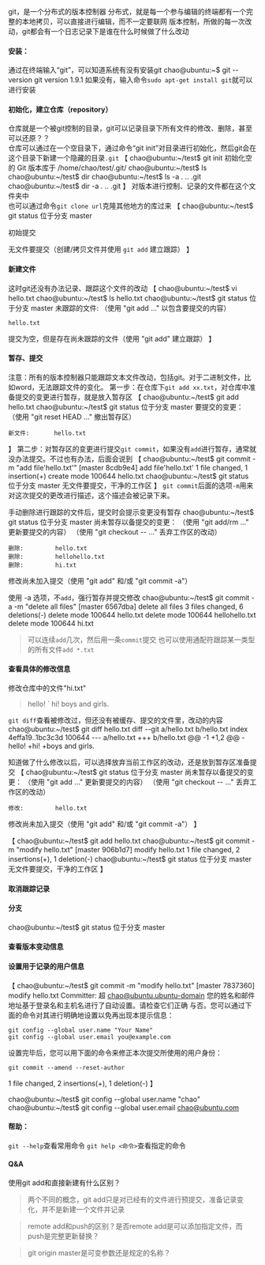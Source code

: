 git，是一个分布式的版本控制器
分布式，就是每一个参与编辑的终端都有一个完整的本地拷贝，可以直接进行编辑，而不一定要联网
版本控制，所做的每一次改动，git都会有一个日志记录下是谁在什么时候做了什么改动

#### 安装：
通过在终端输入“git”，可以知道系统有没有安装git
chao@ubuntu:~$ git --version
git version 1.9.1
如果没有，输入命令`sudo apt-get install git`就可以进行安装

#### 初始化，建立仓库（repository）
仓库就是一个被git控制的目录，git可以记录目录下所有文件的修改、删除，甚至可以还原？？  
仓库可以通过在一个空目录下，通过命令“git init”对目录进行初始化，然后git会在这个目录下新建一个隐藏的目录`.git`
【
chao@ubuntu:~/test$ git init
初始化空的 Git 版本库于 /home/chao/test/.git/
chao@ubuntu:~/test$ ls
chao@ubuntu:~/test$ dir
chao@ubuntu:~/test$ ls -a
.  ..  .git
chao@ubuntu:~/test$ dir -a
.  ..  .git
】
对版本进行控制、记录的文件都在这个文件夹中  
也可以通过命令`git clone url`克隆其他地方的库过来
【
chao@ubuntu:~/test$ git status
位于分支 master

初始提交

无文件要提交（创建/拷贝文件并使用 `git add` 建立跟踪）
】

#### 新建文件
这时git还没有办法记录、跟踪这个文件的改动
【
chao@ubuntu:~/test$ vi hello.txt
chao@ubuntu:~/test$ ls
hello.txt
chao@ubuntu:~/test$ git status
位于分支 master
未跟踪的文件:
  （使用 "git add <file>..." 以包含要提交的内容）

	hello.txt

提交为空，但是存在尚未跟踪的文件（使用 "git add" 建立跟踪）
】

#### 暂存、提交
注意：所有的版本控制器只能跟踪文本文件改动，包括git。对于二进制文件，比如word，无法跟踪文件的变化。
第一步：在仓库下`git add xx.txt`，对仓库中准备提交的变更进行暂存，就是放入暂存区
【
chao@ubuntu:~/test$ git add hello.txt
chao@ubuntu:~/test$ git status
位于分支 master
要提交的变更：
  （使用 "git reset HEAD <file>..." 撤出暂存区）

	新文件:       hello.txt

】
第二步：对暂存区的变更进行提交`git commit`，如果没有`add`进行暂存，通常就没办法提交。不过也有办法，后面会说到
【
chao@ubuntu:~/test$ git commit -m "add file'hello.txt'"
[master 8cdb9e4] add file'hello.txt'
 1 file changed, 1 insertion(+)
 create mode 100644 hello.txt
chao@ubuntu:~/test$ git status
位于分支 master
无文件要提交，干净的工作区
】
`git commit`后面的选项`-m`用来对这次提交的更改进行描述，这个描述会被记录下来。

手动删除进行跟踪的文件后，提交时会提示变更没有暂存
chao@ubuntu:~/test$ git status
位于分支 master
尚未暂存以备提交的变更：
  （使用 "git add/rm <file>..." 更新要提交的内容）
  （使用 "git checkout -- <file>..." 丢弃工作区的改动）

	删除:         hello.txt
	删除:         hellohello.txt
	删除:         hi.txt

修改尚未加入提交（使用 "git add" 和/或 "git commit -a"）

使用 -a 选项，不`add`，强行暂存并提交修改
chao@ubuntu:~/test$ git commit -a -m "delete all files"
[master 6567dba] delete all files
 3 files changed, 6 deletions(-)
 delete mode 100644 hello.txt
 delete mode 100644 hellohello.txt
 delete mode 100644 hi.txt

>可以连续`add`几次，然后用一条`commit`提交
>也可以使用通配符跟踪某一类型的所有文件`add *.txt`

#### 查看具体的修改信息
修改仓库中的文件"hi.txt"
>hello!
` 
>hi!
>boys and girls.

`git diff`查看被修改过，但还没有被缓存、提交的文件里，改动的内容
chao@ubuntu:~/test$ git diff hello.txt
diff --git a/hello.txt b/hello.txt
index 4effa19..1bc3c3d 100644
--- a/hello.txt
+++ b/hello.txt
@@ -1 +1,2 @@
-hello!
+hi!
+boys and girls.

知道做了什么修改以后，可以选择放弃当前工作区的改动，还是放到暂存区准备提交
【
chao@ubuntu:~/test$ git status
位于分支 master
尚未暂存以备提交的变更：
  （使用 "git add <file>..." 更新要提交的内容）
  （使用 "git checkout -- <file>..." 丢弃工作区的改动）

	修改:         hello.txt

修改尚未加入提交（使用 "git add" 和/或 "git commit -a"）
】

【
chao@ubuntu:~/test$ git add hello.txt
chao@ubuntu:~/test$ git commit -m "modify hello.txt"
[master 906b1d7] modify hello.txt
 1 file changed, 2 insertions(+), 1 deletion(-)
chao@ubuntu:~/test$ git status
位于分支 master
无文件要提交，干净的工作区
】

#### 取消跟踪记录

#### 分支
chao@ubuntu:~/test$ git status
位于分支 master

#### 查看版本变动信息

#### 设置用于记录的用户信息
【
chao@ubuntu:~/test$ git commit -m "modify hello.txt"
[master 7837360] modify hello.txt
 Committer: 超 <chao@ubuntu.ubuntu-domain>
您的姓名和邮件地址基于登录名和主机名进行了自动设置。请检查它们正确
与否。您可以通过下面的命令对其进行明确地设置以免再出现本提示信息：

    git config --global user.name "Your Name"
    git config --global user.email you@example.com

设置完毕后，您可以用下面的命令来修正本次提交所使用的用户身份：

    git commit --amend --reset-author

 1 file changed, 2 insertions(+), 1 deletion(-)
】

chao@ubuntu:~/test$ git config --global user.name "chao"
chao@ubuntu:~/test$ git config --global user.email chao@ubuntu.com


#### 帮助：
`git --help`查看常用命令
`git help <命令>`查看指定的命令

#### Q&A
使用git add和直接新建有什么区别？
>两个不同的概念，git add只是对已经有的文件进行预提交，准备记录变化，并不是新建一个文件并记录

>remote add和push的区别？是否remote add是可以添加指定文件，而push是完整更新替换？

>git origin master是可变参数还是规定的名称？
